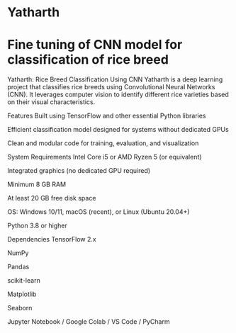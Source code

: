 # Yatharth
# Fine tuning of CNN model for classification of rice breed
Yatharth: Rice Breed Classification Using CNN
Yatharth is a deep learning project that classifies rice breeds using Convolutional Neural Networks (CNN). It leverages computer vision to identify different rice varieties based on their visual characteristics.

Features
Built using TensorFlow and other essential Python libraries

Efficient classification model designed for systems without dedicated GPUs

Clean and modular code for training, evaluation, and visualization

System Requirements
Intel Core i5 or AMD Ryzen 5 (or equivalent)

Integrated graphics (no dedicated GPU required)

Minimum 8 GB RAM

At least 20 GB free disk space

OS: Windows 10/11, macOS (recent), or Linux (Ubuntu 20.04+)

Python 3.8 or higher

Dependencies
TensorFlow 2.x

NumPy

Pandas

scikit-learn

Matplotlib

Seaborn

Jupyter Notebook / Google Colab / VS Code / PyCharm
